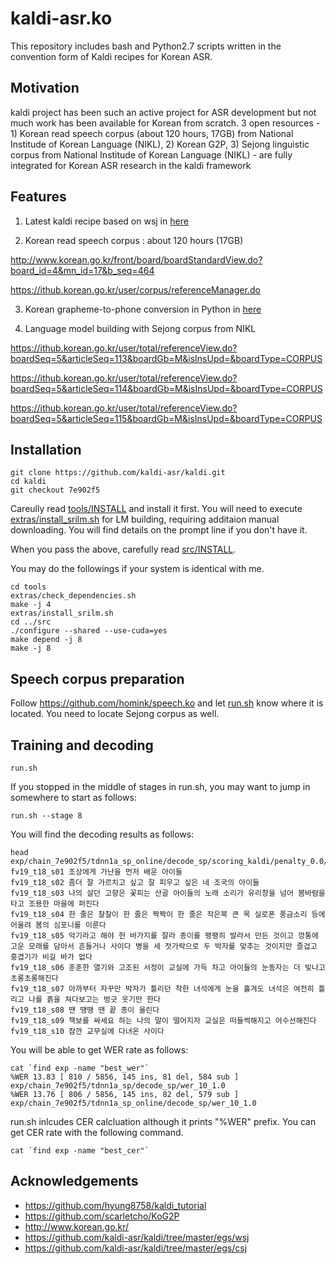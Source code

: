 # kaldi-asr.ko

This repository includes bash and Python2.7 scripts written in the convention form of Kaldi recipes for Korean ASR.

## Motivation

kaldi project has been such an active project for ASR development but not much work has been available for Korean from scratch. 3 open resources - 1) Korean read speech corpus (about 120 hours, 17GB) from National Institude of Korean Language (NIKL), 2) Korean G2P, 3) Sejong linguistic corpus from National Institude of Korean Language (NIKL) - are fully integrated for Korean ASR research in the kaldi framework

## Features

1. Latest kaldi recipe based on wsj in [here](https://github.com/kaldi-asr/kaldi/blob/7e902f535cf58f4ffe98cb9298c3867fe084fecf/egs/wsj/s5/run.sh)

2. Korean read speech corpus : about 120 hours (17GB)

http://www.korean.go.kr/front/board/boardStandardView.do?board_id=4&mn_id=17&b_seq=464

https://ithub.korean.go.kr/user/corpus/referenceManager.do

3. Korean grapheme-to-phone conversion in Python in [here](https://github.com/scarletcho/KoG2P)

4. Language model building with Sejong corpus from NIKL

https://ithub.korean.go.kr/user/total/referenceView.do?boardSeq=5&articleSeq=113&boardGb=M&isInsUpd=&boardType=CORPUS

https://ithub.korean.go.kr/user/total/referenceView.do?boardSeq=5&articleSeq=114&boardGb=M&isInsUpd=&boardType=CORPUS

https://ithub.korean.go.kr/user/total/referenceView.do?boardSeq=5&articleSeq=115&boardGb=M&isInsUpd=&boardType=CORPUS


## Installation

```
git clone https://github.com/kaldi-asr/kaldi.git
cd kaldi
git checkout 7e902f5
```

Careully read [tools/INSTALL](https://github.com/kaldi-asr/kaldi/blob/7e902f535cf58f4ffe98cb9298c3867fe084fecf/tools/INSTALL) and install it first. You will need to execute [extras/install_srilm.sh](https://github.com/kaldi-asr/kaldi/blob/7e902f535cf58f4ffe98cb9298c3867fe084fecf/tools/extras/install_srilm.sh) for LM building, requiring additaion manual downloading. You will find details on the prompt line if you don't have it.

When you pass the above, carefully read [src/INSTALL](https://github.com/kaldi-asr/kaldi/blob/7e902f535cf58f4ffe98cb9298c3867fe084fecf/src/INSTALL).

You may do the followings if your system is identical with me.

```
cd tools
extras/check_dependencies.sh
make -j 4
extras/install_srilm.sh
cd ../src
./configure --shared --use-cuda=yes
make depend -j 8
make -j 8
```

## Speech corpus preparation

Follow https://github.com/homink/speech.ko and let [run.sh](https://github.com/homink/kaldi-asr.ko/blob/master/s5/run.sh) know where it is located. You need to locate Sejong corpus as well.

## Training and decoding

```
run.sh
```

If you stopped in the middle of stages in run.sh, you may want to jump in somewhere to start as follows:

```
run.sh --stage 8
```

You will find the decoding results as follows:

```
head exp/chain_7e902f5/tdnn1a_sp_online/decode_sp/scoring_kaldi/penalty_0.0/10.txt 
fv19_t18_s01 조상에게 가난을 먼저 배운 아이들 
fv19_t18_s02 좀더 잘 가르치고 싶고 잘 피우고 싶은 네 조국의 아이들 
fv19_t18_s03 나의 살던 고향은 꽃피는 산골 아이들의 노래 소리가 유리창을 넘어 봄바람을 타고 조용한 마을에 퍼진다 
fv19_t18_s04 한 줄은 찰찰이 한 줄은 짝짝이 한 줄은 작은북 큰 목 실로폰 풍금소리 등에 어울려 봄의 심포니를 이룬다 
fv19_t18_s05 악기라고 해야 헌 바가지를 잘라 종이를 팽팽히 발라서 만든 것이고 깡통에 고운 모래를 담아서 흔들거나 사이다 병을 세 젓가락으로 두 박자를 맞추는 것이지만 즐겁고 흥겹기가 비길 바가 없다 
fv19_t18_s06 훈훈한 열기와 고조된 서정이 교실에 가득 차고 아이들의 눈동자는 더 빛나고 초롱초롱해진다 
fv19_t18_s07 아까부터 자꾸만 박자가 틀리던 착한 녀석에게 눈을 흘겨도 녀석은 여전히 틀리고 나를 흙을 쳐다보고는 벙긋 웃기만 한다 
fv19_t18_s08 땐 땡땡 땐 끝 종이 울린다 
fv19_t18_s09 책보를 싸세요 하는 나의 말이 떨어지자 교실은 떠들썩해지고 어수선해진다 
fv19_t18_s10 잠깐 교무실에 다녀온 사이다 
```

You will be able to get WER rate as follows:
```
cat `find exp -name "best_wer"`
%WER 13.83 [ 810 / 5856, 145 ins, 81 del, 584 sub ] exp/chain_7e902f5/tdnn1a_sp/decode_sp/wer_10_1.0
%WER 13.76 [ 806 / 5856, 145 ins, 82 del, 579 sub ] exp/chain_7e902f5/tdnn1a_sp_online/decode_sp/wer_10_1.0
```

run.sh inlcudes CER calcluation although it prints "%WER" prefix. You can get CER rate with the following command.
```
cat `find exp -name "best_cer"`
```

## Acknowledgements

* https://github.com/hyung8758/kaldi_tutorial
* https://github.com/scarletcho/KoG2P
* http://www.korean.go.kr/
* https://github.com/kaldi-asr/kaldi/tree/master/egs/wsj
* https://github.com/kaldi-asr/kaldi/tree/master/egs/csj
